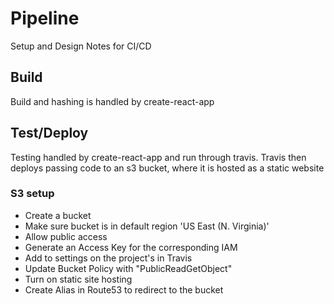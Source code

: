 # Pipeline
Setup and Design Notes for CI/CD

## Build
Build and hashing is handled by create-react-app

## Test/Deploy
Testing handled by create-react-app and run through travis. Travis then deploys passing code to an s3 bucket, where it is hosted as a static website

### S3 setup
 - Create a bucket
 - Make sure bucket is in default region 'US East (N. Virginia)'
 - Allow public access
 - Generate an Access Key for the corresponding IAM
 - Add to settings on the project's in Travis
 - Update Bucket Policy with "PublicReadGetObject"
 - Turn on static site hosting
 - Create Alias in Route53 to redirect to the bucket
